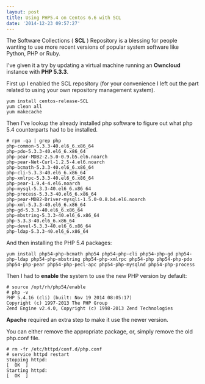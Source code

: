 ```yaml
---
layout: post
title: Using PHP5.4 on Centos 6.6 with SCL
date: '2014-12-23 09:57:27'
---
```


The Software Collections ( **SCL** ) Repository is a blessing for people wanting to use more recent versions of popular system software like Python, PHP or Ruby.

I've given it a try by updating a virtual machine running an **Owncloud** instance with **PHP 5.3.3**.

First up I enabled the SCL repository (for your convenience I left out the part related to using your own repository management system).

	yum install centos-release-SCL
    yum clean all
    yum makecache
    
Then I've lookup the already installed php software to figure out what php 5.4 counterparts had to be installed.

	# rpm -qa | grep php
    php-common-5.3.3-40.el6_6.x86_64
    php-pdo-5.3.3-40.el6_6.x86_64
    php-pear-MDB2-2.5.0-0.9.b5.el6.noarch
    php-pear-Net-Curl-1.2.5-4.el6.noarch
    php-bcmath-5.3.3-40.el6_6.x86_64
    php-cli-5.3.3-40.el6_6.x86_64
    php-xmlrpc-5.3.3-40.el6_6.x86_64
    php-pear-1.9.4-4.el6.noarch
    php-mysql-5.3.3-40.el6_6.x86_64
    php-process-5.3.3-40.el6_6.x86_64
    php-pear-MDB2-Driver-mysqli-1.5.0-0.8.b4.el6.noarch
    php-xml-5.3.3-40.el6_6.x86_64
    php-gd-5.3.3-40.el6_6.x86_64
    php-mbstring-5.3.3-40.el6_6.x86_64
    php-5.3.3-40.el6_6.x86_64
    php-devel-5.3.3-40.el6_6.x86_64
    php-ldap-5.3.3-40.el6_6.x86_64
    
 And then installing the PHP 5.4 packages:
 
	yum install php54-php-bcmath php54 php54-php-cli php54-php-gd php54-php-ldap php54-php-mbstring php54-php-xmlrpc php54-php php54-php-pdo php54-php-pear php54-php-pecl-apc php54-php-mysqlnd php54-php-process
    
Then I had to **enable** the system to use the new PHP version by default:

	# source /opt/rh/php54/enable
	# php -v
	PHP 5.4.16 (cli) (built: Nov 19 2014 08:05:17) 
	Copyright (c) 1997-2013 The PHP Group
	Zend Engine v2.4.0, Copyright (c) 1998-2013 Zend Technologies

**Apache** required an extra step to make it use the newer version.

You can either remove the appropriate package, or, simply remove the old php.conf file.

	# rm -fr /etc/httpd/conf.d/php.conf
    # service httpd restart
    Stopping httpd:                                                        [  OK  ]
    Starting httpd:                                                        [  OK  ]

